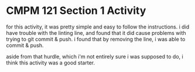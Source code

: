 # CMPM 121 Section 1 Activity

for this activity, it was pretty simple and easy to follow the instructions.
i did have trouble with the linting line, and found that it did cause problems with trying to git commit & push.
i found that by removing the line, i was able to commit & push.

aside from that hurdle, which i'm not entirely sure i was supposed to do, i think this activity was a good starter.
